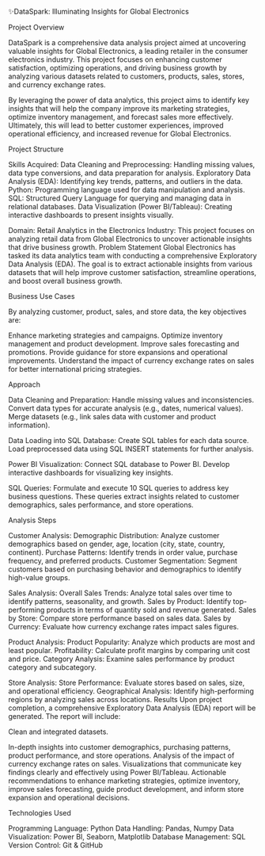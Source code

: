 ✨DataSpark: Illuminating Insights for Global Electronics

Project Overview

DataSpark is a comprehensive data analysis project aimed at uncovering valuable insights for Global Electronics, a leading retailer in the consumer electronics industry. This project focuses on enhancing customer satisfaction, optimizing operations, and driving business growth by analyzing various datasets related to customers, products, sales, stores, and currency exchange rates.

By leveraging the power of data analytics, this project aims to identify key insights that will help the company improve its marketing strategies, optimize inventory management, and forecast sales more effectively. Ultimately, this will lead to better customer experiences, improved operational efficiency, and increased revenue for Global Electronics.

Project Structure

Skills Acquired: Data Cleaning and Preprocessing: Handling missing values, data type conversions, and data preparation for analysis. Exploratory Data Analysis (EDA): Identifying key trends, patterns, and outliers in the data. Python: Programming language used for data manipulation and analysis. SQL: Structured Query Language for querying and managing data in relational databases. Data Visualization (Power BI/Tableau): Creating interactive dashboards to present insights visually.

Domain: Retail Analytics in the Electronics Industry: This project focuses on analyzing retail data from Global Electronics to uncover actionable insights that drive business growth. Problem Statement Global Electronics has tasked its data analytics team with conducting a comprehensive Exploratory Data Analysis (EDA). The goal is to extract actionable insights from various datasets that will help improve customer satisfaction, streamline operations, and boost overall business growth.

Business Use Cases

By analyzing customer, product, sales, and store data, the key objectives are:

Enhance marketing strategies and campaigns. Optimize inventory management and product development. Improve sales forecasting and promotions. Provide guidance for store expansions and operational improvements. Understand the impact of currency exchange rates on sales for better international pricing strategies.

Approach

Data Cleaning and Preparation: Handle missing values and inconsistencies. Convert data types for accurate analysis (e.g., dates, numerical values). Merge datasets (e.g., link sales data with customer and product information).

Data Loading into SQL Database: Create SQL tables for each data source. Load preprocessed data using SQL INSERT statements for further analysis.

Power BI Visualization: Connect SQL database to Power BI. Develop interactive dashboards for visualizing key insights.

SQL Queries: Formulate and execute 10 SQL queries to address key business questions. These queries extract insights related to customer demographics, sales performance, and store operations.

Analysis Steps

Customer Analysis: Demographic Distribution: Analyze customer demographics based on gender, age, location (city, state, country, continent). Purchase Patterns: Identify trends in order value, purchase frequency, and preferred products. Customer Segmentation: Segment customers based on purchasing behavior and demographics to identify high-value groups.

Sales Analysis: Overall Sales Trends: Analyze total sales over time to identify patterns, seasonality, and growth. Sales by Product: Identify top-performing products in terms of quantity sold and revenue generated. Sales by Store: Compare store performance based on sales data. Sales by Currency: Evaluate how currency exchange rates impact sales figures.

Product Analysis: Product Popularity: Analyze which products are most and least popular. Profitability: Calculate profit margins by comparing unit cost and price. Category Analysis: Examine sales performance by product category and subcategory.

Store Analysis: Store Performance: Evaluate stores based on sales, size, and operational efficiency. Geographical Analysis: Identify high-performing regions by analyzing sales across locations. Results Upon project completion, a comprehensive Exploratory Data Analysis (EDA) report will be generated. The report will include:

Clean and integrated datasets.

In-depth insights into customer demographics, purchasing patterns, product performance, and store operations. Analysis of the impact of currency exchange rates on sales. Visualizations that communicate key findings clearly and effectively using Power BI/Tableau. Actionable recommendations to enhance marketing strategies, optimize inventory, improve sales forecasting, guide product development, and inform store expansion and operational decisions.

Technologies Used

Programming Language: Python Data Handling: Pandas, Numpy Data Visualization: Power BI, Seaborn, Matplotlib Database Management: SQL Version Control: Git & GitHub
